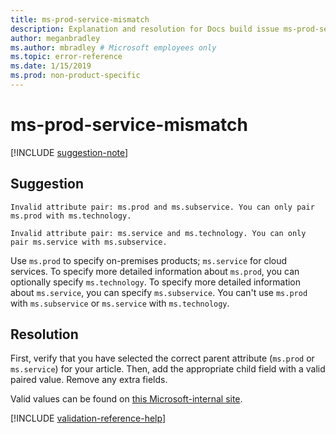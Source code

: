 ```yaml
---
title: ms-prod-service-mismatch
description: Explanation and resolution for Docs build issue ms-prod-service-mismatch
author: meganbradley
ms.author: mbradley # Microsoft employees only
ms.topic: error-reference
ms.date: 1/15/2019
ms.prod: non-product-specific
---
```

# ms-prod-service-mismatch

[!INCLUDE [suggestion-note](includes/suggestion-note.md)]

## Suggestion

`Invalid attribute pair: ms.prod and ms.subservice. You can only pair ms.prod with ms.technology.`

`Invalid attribute pair: ms.service and ms.technology. You can only pair ms.service with ms.subservice.`

Use `ms.prod` to specify on-premises products; `ms.service` for cloud services. To specify more detailed information about `ms.prod`, you can optionally specify `ms.technology`. To specify more detailed information about `ms.service`, you can specify `ms.subservice`. You can't use `ms.prod` with `ms.subservice` or `ms.service` with `ms.technology`.

## Resolution

First, verify that you have selected the correct parent attribute (`ms.prod` or `ms.service`) for your article. Then, add the appropriate child field with a valid paired value. Remove any extra fields.

Valid values can be found on [this Microsoft-internal site](https://docsmetadatatool.azurewebsites.net/allowlists).

<!--make sure to add this file to your includes folder and verify the path-->
[!INCLUDE [validation-reference-help](includes/validation-reference-help.md)]
